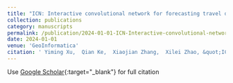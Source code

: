 ```yaml
---
title: "ICN: Interactive convolutional network for forecasting travel demand of shared micromobility"
collection: publications
category: manuscripts
permalink: /publication/2024-01-01-ICN-Interactive-convolutional-network-for-forecasting-travel-demand-of-shared-micromobility
date: 2024-01-01
venue: 'GeoInformatica'
citation: ' Yiming Xu,  Qian Ke,  Xiaojian Zhang,  Xilei Zhao, &quot;ICN: Interactive convolutional network for forecasting travel demand of shared micromobility.&quot; GeoInformatica, 2024.'
---
```

Use [Google Scholar](https://scholar.google.com/scholar?q=ICN:+Interactive+convolutional+network+for+forecasting+travel+demand+of+shared+micromobility){:target="_blank"} for full citation